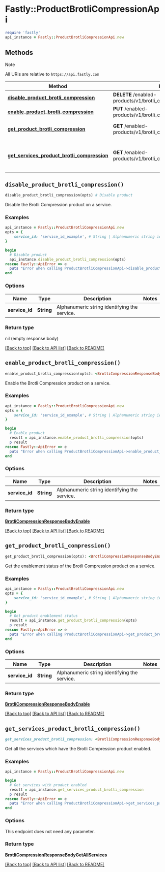 # Fastly::ProductBrotliCompressionApi


```ruby
require 'fastly'
api_instance = Fastly::ProductBrotliCompressionApi.new
```

## Methods

> [!NOTE]
> All URIs are relative to `https://api.fastly.com`

Method | HTTP request | Description
------ | ------------ | -----------
[**disable_product_brotli_compression**](ProductBrotliCompressionApi.md#disable_product_brotli_compression) | **DELETE** /enabled-products/v1/brotli_compression/services/{service_id} | Disable product
[**enable_product_brotli_compression**](ProductBrotliCompressionApi.md#enable_product_brotli_compression) | **PUT** /enabled-products/v1/brotli_compression/services/{service_id} | Enable product
[**get_product_brotli_compression**](ProductBrotliCompressionApi.md#get_product_brotli_compression) | **GET** /enabled-products/v1/brotli_compression/services/{service_id} | Get product enablement status
[**get_services_product_brotli_compression**](ProductBrotliCompressionApi.md#get_services_product_brotli_compression) | **GET** /enabled-products/v1/brotli_compression/services | Get services with product enabled


## `disable_product_brotli_compression()`

```ruby
disable_product_brotli_compression(opts) # Disable product
```

Disable the Brotli Compression product on a service.

### Examples

```ruby
api_instance = Fastly::ProductBrotliCompressionApi.new
opts = {
    service_id: 'service_id_example', # String | Alphanumeric string identifying the service.
}

begin
  # Disable product
  api_instance.disable_product_brotli_compression(opts)
rescue Fastly::ApiError => e
  puts "Error when calling ProductBrotliCompressionApi->disable_product_brotli_compression: #{e}"
end
```

### Options

| Name | Type | Description | Notes |
| ---- | ---- | ----------- | ----- |
| **service_id** | **String** | Alphanumeric string identifying the service. |  |

### Return type

nil (empty response body)

[[Back to top]](#) [[Back to API list]](../../README.md#endpoints)
[[Back to README]](../../README.md)
## `enable_product_brotli_compression()`

```ruby
enable_product_brotli_compression(opts): <BrotliCompressionResponseBodyEnable> # Enable product
```

Enable the Brotli Compression product on a service.

### Examples

```ruby
api_instance = Fastly::ProductBrotliCompressionApi.new
opts = {
    service_id: 'service_id_example', # String | Alphanumeric string identifying the service.
}

begin
  # Enable product
  result = api_instance.enable_product_brotli_compression(opts)
  p result
rescue Fastly::ApiError => e
  puts "Error when calling ProductBrotliCompressionApi->enable_product_brotli_compression: #{e}"
end
```

### Options

| Name | Type | Description | Notes |
| ---- | ---- | ----------- | ----- |
| **service_id** | **String** | Alphanumeric string identifying the service. |  |

### Return type

[**BrotliCompressionResponseBodyEnable**](BrotliCompressionResponseBodyEnable.md)

[[Back to top]](#) [[Back to API list]](../../README.md#endpoints)
[[Back to README]](../../README.md)
## `get_product_brotli_compression()`

```ruby
get_product_brotli_compression(opts): <BrotliCompressionResponseBodyEnable> # Get product enablement status
```

Get the enablement status of the Brotli Compression product on a service.

### Examples

```ruby
api_instance = Fastly::ProductBrotliCompressionApi.new
opts = {
    service_id: 'service_id_example', # String | Alphanumeric string identifying the service.
}

begin
  # Get product enablement status
  result = api_instance.get_product_brotli_compression(opts)
  p result
rescue Fastly::ApiError => e
  puts "Error when calling ProductBrotliCompressionApi->get_product_brotli_compression: #{e}"
end
```

### Options

| Name | Type | Description | Notes |
| ---- | ---- | ----------- | ----- |
| **service_id** | **String** | Alphanumeric string identifying the service. |  |

### Return type

[**BrotliCompressionResponseBodyEnable**](BrotliCompressionResponseBodyEnable.md)

[[Back to top]](#) [[Back to API list]](../../README.md#endpoints)
[[Back to README]](../../README.md)
## `get_services_product_brotli_compression()`

```ruby
get_services_product_brotli_compression: <BrotliCompressionResponseBodyGetAllServices> # Get services with product enabled
```

Get all the services which have the Brotli Compression product enabled.

### Examples

```ruby
api_instance = Fastly::ProductBrotliCompressionApi.new

begin
  # Get services with product enabled
  result = api_instance.get_services_product_brotli_compression
  p result
rescue Fastly::ApiError => e
  puts "Error when calling ProductBrotliCompressionApi->get_services_product_brotli_compression: #{e}"
end
```

### Options

This endpoint does not need any parameter.

### Return type

[**BrotliCompressionResponseBodyGetAllServices**](BrotliCompressionResponseBodyGetAllServices.md)

[[Back to top]](#) [[Back to API list]](../../README.md#endpoints)
[[Back to README]](../../README.md)
